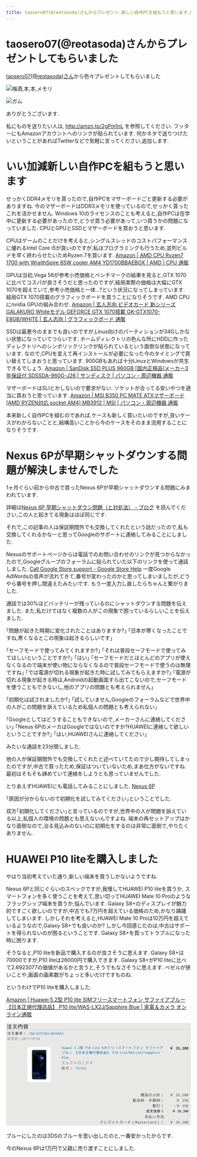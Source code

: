 ```yaml
---
title: taosero07(@reotasoda)さんからプレゼント,新しい自作PCを組もうと思います,Nexus 6Pが早期シャットダウンする問題が未解決,HUAWEI P10 liteを購入しました
---
```


# taosero07(@reotasoda)さんからプレゼントしてもらいました

[taosero07(\@reotasoda)さん](https://twitter.com/reotasoda)から色々プレゼントしてもらいました

![梅酒,本,本,メモリ](/asset/IMG_20171027_204958.jpg)

![ガム](/asset/IMG_20171028_173334.jpg)

ありがとうございます.

私にものを送りたい人は,
<http://amzn.to/2gPm1nL>
を参照してください.
フッターにもAmazonアカウントへのリンクが貼られています.
何かネタで送りつけたいということがあればTwitterなどで気軽に言ってください,追加します.

# いい加減新しい自作PCを組もうと思います

せっかくDDR4メモリを貰ったので,自作PCをマザーボードごと更新する必要がありますね.
今のマザーボードはDDR3メモリを使っているので,せっかく貰ったこれを活かせません.
Windows 10のライセンスのことも考えると,自作PCは在学中に更新する必要があったので,どうせ買う必要があって,いつ買うかの問題になっていました.
CPUとGPUとSSDとマザーボードを買おうと思います.

CPUはゲームのことだけを考えると,シングルスレッドのコストパフォーマンスに優れるIntel Core i5が良いのですが,私はプログラミングも行うため,並列ビルドを早く終わらせたいためRyzen 7を買います.
[Amazon | AMD CPU Ryzen7 1700 with WraithSpire 65W cooler AM4 YD1700BBAEBOX | AMD | CPU 通販](http://amzn.to/2yS2gmr)

GPUは当初,Vega 56が参考小売価格とベンチマークの結果を見ると,GTX 1070に比べてコスパが良さそうだと思ったのですが,結局実際の価格は大幅にGTX 1070を超えていて,参考小売価格と一体…?という状況になってしまっています.
結局GTX 1070搭載のグラフィックボードを買うことになりそうです.
AMD CPUにnvidia GPUの組み合わせ.
[Amazon | 玄人志向 ビデオカード 新シリーズGALAKURO Whiteモデル GEFORCE GTX 1070搭載 GK-GTX1070-E8GB/WHITE | 玄人志向 | グラフィックボード 通販](http://amzn.to/2gQzyLY)

SSDは最悪今のままでも良いのですが,Linux向けのパーティションが34Gしかない状態になっていてつらいです.
ホームディレクトリの色んな所にHDDに作ったディレクトリへのシンボリックリンクが貼られているという面倒な状態になっています.
なので,CPUを変えて再インストールが必要になった今のタイミングで買い替えてしまおうと思っています.
900GBもあれば十分LinuxとWindowsが共生できるでしょう.
[Amazon | SanDisk SSD PLUS 960GB [国内正規品]メーカー3年保証付 SDSSDA-960G-J26 | サンディスク | パソコン・周辺機器 通販](http://amzn.to/2ySitZ2)

マザーボードはSLIとかしないので要求がない.
ソケットが合ってる安いやつを適当に買おうと思っています.
[Amazon | MSI B350 PC MATE ATXマザーボード [AMD RYZEN対応 socket AM4] MB3912 | MSI | パソコン・周辺機器 通販](http://amzn.to/2yY7SuZ)

本来新しく自作PCを組むのであれば,ケースも新しく買いたいのですが,良いケースがわからないことと,結構高いことから今のケースをそのまま流用することになりそうです.

# Nexus 6Pが早期シャットダウンする問題が解決しませんでした

1ヶ月ぐらい前から中古で買ったNexus 6Pが早期シャットダウンする問題にみまわれています.

詳細は[Nexus 6P 早期シャットダウン問題（と対処法） - ブログ](http://xx-prime.hatenablog.com/entry/2017/01/24/222108)
を読んでください,この人と起きてる現象はほぼ同じです.

それで,この記事の人は保証期間外でも交換してくれたという話だったので,私も交換してくれるかなーと思ってGoogleのサポートに連絡してみることにしました.

Nexusのサポートページからは電話でのお問い合わせのリンクが見つからなかったので,Googleグループのフォーラムに貼られていた以下のリンクを使って通話しました.
[Call Google Store support - Google Store Help](https://support.google.com/store/answer/6178715?hl=en&vid=0-735557635920-1509173646370)
一度Google AdWordsの音声が流れてきて,番号が変わったのかと思ってしまいましたが,どうやら番号を押し間違えたみたいです.
もう一度入力し直したらちゃんと繋がりました.

通話では30%ほどバッテリーが残っているのにシャットダウンする問題を伝えました.
また,私だけではなく複数の人がこの現象で困っているらしいことを伝えました.

｢問題が起きた時期に変化されたことはありますか?｣
｢日本が寒くなったことですね,寒くなるとこの現象は起きるらしいです｣

｢セーフモードで使ってみてくれますか?｣
｢それは普段セーフモードで使ってみてほしいということですか?｣
｢はい｣
｢セーフモードだとほとんどのアプリが使えなくなるので端末が使い物にならなくなるので普段セーフモードで使うのは無理ですね｣
｢では電源が切れる現象が起きた時に試してみてもらえますか?｣
｢電源が切れる現象が起きる時は,Androidの起動画面すら出てこないので,セーフモードを使うこともできないし,他のアプリの問題とも考えられません｣

｢初期化は試されましたか?｣
｢試していません,Googleのフォーラムなどで世界中の人がこの問題を訴えているため私個人の問題とも考えられない｣

｢Googleとしてはどうすることもできないので,メーカーさんに連絡してください｣
｢Nexus 6PのメーカはGoogleではないのですか?HUAWEIに連絡して欲しいということですか?｣
｢はい,HUAWEIさんに連絡してください｣

みたいな通話を23分間しました.

他の人が保証期間外でも交換してくれたと述べていてたので少し期待してしまったのですが,中古で買ったため,保証はついていないため,まあ仕方がないですね.
最初はそもそも諦めていて連絡をしようとも思っていませんでした.

とりあえずHUAWEIにも電話してみることにしました.
[Nexus 6P](http://consumer.huawei.com/jp/support/phones/nexus6p/)

｢原因が分からないので初期化を試してみてください｣ということでした.

双方｢初期化してください｣と言っているのですが,世界中の人が問題を訴えている以上,私個人の環境の問題とも思えないんですよね.
端末の再セットアップはかなり面倒なので,治る見込みのないのに初期化をするのは非常に面倒で,やりたくありません.

# HUAWEI P10 liteを購入しました

やはり当初考えていた通り,新しい端末を買うしかないようですね.

Nexus 6Pと同じぐらいのスペックですが,我慢してHUAWEI P10 liteを買うか,
スマートフォンを多く使うことを考えて,思い切ってHUAWEI Mate 10 Proのようなフラッグシップ端末を買うか,悩んでいます.
Galaxy S8+のディスプレイが魅力的ですごく欲しいのですが,中古でも7万円を超えている価格のため,かなり躊躇してしまいます.
しかしそれを考えると,HUAWEI Mate 10 Proは10万円を超えているようなので,Galaxy S8+でも良いのか?
しかし今回感じたのは,中古はサポートを得られないのが困るということです.
Galaxy S8+を買ってトラブルになった時に困ります.

そうなると,P10 liteを新品で購入するのが良さそうに思えます.
Galaxy S8+は70000ですが,P10 liteは26000円で購入できます.
Galaxy S8+がP10 liteに比べて2.6923077の価値があるかと言うと,そうでもなさそうに思えます.
ベゼルが狭いことや,画面の画素数がちょっと多いだけですものね.

というわけでP10 liteを購入しました.

[Amazon | Huawei 5.2型 P10 lite SIMフリースマートフォン サファイアブルー 【日本正規代理店品】 P10 lite/WAS-LX2J/Sapphire Blue | 家電＆カメラ オンライン通販](http://amzn.to/2gPmqXj)

![Amazonのメール](/asset/screenshot-2017-10-28-08-46-02.png)

ブルーにしたのは3DSのブルーを思い出したのと,一番安かったからです.

今のNexus 6Pは1万円で父親に売り渡すことにしました.
